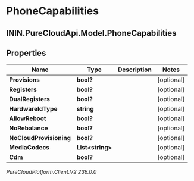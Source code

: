 # PhoneCapabilities

## ININ.PureCloudApi.Model.PhoneCapabilities

## Properties

|Name | Type | Description | Notes|
|------------ | ------------- | ------------- | -------------|
| **Provisions** | **bool?** |  | [optional] |
| **Registers** | **bool?** |  | [optional] |
| **DualRegisters** | **bool?** |  | [optional] |
| **HardwareIdType** | **string** |  | [optional] |
| **AllowReboot** | **bool?** |  | [optional] |
| **NoRebalance** | **bool?** |  | [optional] |
| **NoCloudProvisioning** | **bool?** |  | [optional] |
| **MediaCodecs** | **List&lt;string&gt;** |  | [optional] |
| **Cdm** | **bool?** |  | [optional] |



_PureCloudPlatform.Client.V2 236.0.0_
